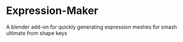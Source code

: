 # Expression-Maker
A blender add-on for quickly generating expression meshes for smash ultimate from shape keys 

